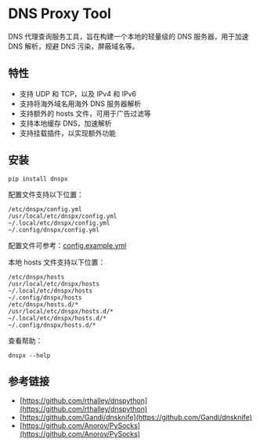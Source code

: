 DNS Proxy Tool
==============

DNS 代理查询服务工具，旨在构建一个本地的轻量级的 DNS 服务器，用于加速 DNS 解析，规避 DNS 污染，屏蔽域名等。

## 特性

- 支持 UDP 和 TCP，以及 IPv4 和 IPv6
- 支持将海外域名用海外 DNS 服务器解析
- 支持额外的 hosts 文件，可用于广告过滤等
- 支持本地缓存 DNS，加速解析
- 支持挂载插件，以实现额外功能

## 安装

```shell
pip install dnspx
```

配置文件支持以下位置：

```
/etc/dnspx/config.yml
/usr/local/etc/dnspx/config.yml
~/.local/etc/dnspx/config.yml
~/.config/dnspx/config.yml
```

配置文件可参考：[config.example.yml](./config.example.yml)

本地 hosts 文件支持以下位置：

```
/etc/dnspx/hosts
/usr/local/etc/dnspx/hosts
~/.local/etc/dnspx/hosts
~/.config/dnspx/hosts
/etc/dnspx/hosts.d/*
/usr/local/etc/dnspx/hosts.d/*
~/.local/etc/dnspx/hosts.d/*
~/.config/dnspx/hosts.d/*
```

查看帮助：

```
dnspx --help
```

## 参考链接

- [https://github.com/rthalley/dnspython](https://github.com/rthalley/dnspython)
- [https://github.com/Gandi/dnsknife](https://github.com/Gandi/dnsknife)
- [https://github.com/Anorov/PySocks](https://github.com/Anorov/PySocks)
